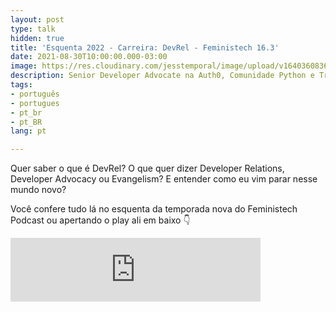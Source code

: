 ```yaml
---
layout: post
type: talk
hidden: true
title: 'Esquenta 2022 - Carreira: DevRel - Feministech 16.3'
date: 2021-08-30T10:00:00.000-03:00
image: https://res.cloudinary.com/jesstemporal/image/upload/v1640360836/covers/podcast_xah39p.png
description: Senior Developer Advocate na Auth0, Comunidade Python e Tricô
tags:
- português
- portugues
- pt_br
- pt_BR
lang: pt

---
```

Quer saber o que é DevRel? O que quer dizer Developer Relations, Developer Advocacy ou Evangelism? E entender como eu vim parar nesse mundo novo?

Você confere tudo lá no esquenta da temporada nova do Feministech Podcast ou apertando o play ali em baixo 👇

<iframe src="https://anchor.fm/feministech/embed/episodes/Esquenta-2022---Carreira-Devrel-com-Jess-Temporal---Episdio-16-3-e1enl4q/a-a747dcb" height="102px" width="400px" frameborder="0" scrolling="no"></iframe>
